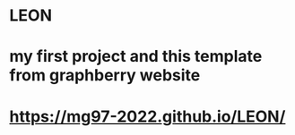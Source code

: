 # LEON
# my first project and this template from graphberry website
# https://mg97-2022.github.io/LEON/
